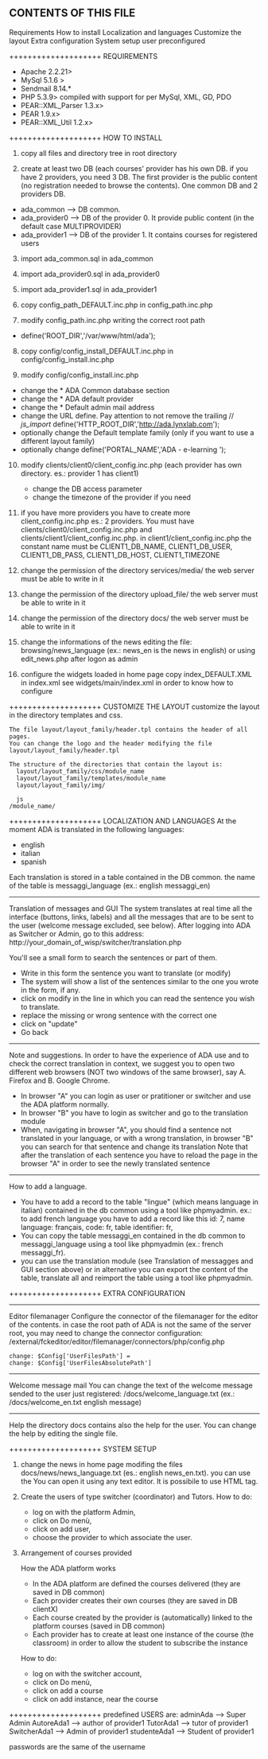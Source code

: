 CONTENTS OF THIS FILE
---------------------
  Requirements
  How to install
  Localization and languages
  Customize the layout
  Extra configuration
  System setup
  user preconfigured

++++++++++++++++++++
REQUIREMENTS
* Apache 2.2.21>
* MySql 5.1.6 >
* Sendmail 8.14.*
* PHP 5.3.9> compiled with support for per MySql, XML, GD, PDO
* PEAR::XML_Parser 1.3.x>
* PEAR 1.9.x> 
* PEAR::XML_Util 1.2.x>

++++++++++++++++++++
HOW TO INSTALL
1. copy all files and directory tree in root directory

2. create at least two DB (each courses' provider has his own DB. if you have 2 providers, you need 3 DB.
  The first provider is the public content (no registration needed to browse the contents).
  One common DB and 2 providers DB.
  + ada_common --> DB common.
  + ada_provider0 --> DB of the provider 0. It provide public content (in the default case MULTIPROVIDER)
  + ada_provider1 --> DB of the provider 1. It contains courses for registered users

3. import ada_common.sql in ada_common

4. import ada_provider0.sql in ada_provider0

5. import ada_provider1.sql in ada_provider1

6. copy config_path_DEFAULT.inc.php in config_path.inc.php

7. modify config_path.inc.php writing the correct root path
  + define('ROOT_DIR','/var/www/html/ada');

8. copy config/config_install_DEFAULT.inc.php in config/config_install.inc.php

9. modify config/config_install.inc.php
  + change the * ADA Common database section
  + change the * ADA default provider
  + change the * Default admin mail address
  + change the URL define. Pay attention to not remove the trailing // *js_import*
    define('HTTP_ROOT_DIR','http://ada.lynxlab.com');
  + optionally change the Default template family (only if you want to use a different layout family)
  + optionally change define('PORTAL_NAME','ADA - e-learning ');

10. modify clients/client0/client_config.inc.php (each provider has own directory. es.: provider 1 has client1)
    + change the DB access parameter
    + change the timezone of the provider if you need

11. if you have more providers you have to create more client_config.inc.php
    es.: 2 providers. You must have clients/client0/client_config.inc.php and clients/client1/client_config.inc.php.
    in client1/client_config.inc.php the constant name must be CLIENT1_DB_NAME, CLIENT1_DB_USER, CLIENT1_DB_PASS, CLIENT1_DB_HOST, CLIENT1_TIMEZONE

12. change the permission of the directory services/media/ the web server must be able to write in it

13. change the permission of the directory upload_file/ the web server must be able to write in it

14. change the permission of the directory docs/ the web server must be able to write in it

15. change the informations of the news editing the file: browsing/news_language (ex.: news_en is the news in english) 
    or using edit_news.php after logon as admin

16. configure the widgets loaded in home page
    copy index_DEFAULT.XML in index.xml
    see widgets/main/index.xml in order to know how to configure

++++++++++++++++++++
CUSTOMIZE THE LAYOUT
customize the layout in the directory templates and css.

    The file layout/layout_family/header.tpl contains the header of all pages. 
    You can change the logo and the header modifying the file layout/layout_family/header.tpl

    The structure of the directories that contain the layout is:
      layout/layout_family/css/module_name
      layout/layout_family/templates/module_name
      layout/layout_family/img/

      js
	/module_name/

++++++++++++++++++++
LOCALIZATION AND LANGUAGES
  At the moment ADA is translated in the following languages:
  * english
  * italian
  * spanish

Each translation is stored in a table contained in the DB common.
the name of the table is messaggi_language (ex.: english messaggi_en)

*********
Translation of messages and GUI
  The system translates at real time all the interface (buttons, links, labels) and all the messages that are to be sent to the user (welcome message excluded, see below).
  After logging into ADA as Switcher or Admin, go to this address:
  http://your_domain_of_wisp/switcher/translation.php

  You'll see a small form to search the sentences or part of them.
  * Write in this form the sentence you want to translate (or modify)
  * The system will show a list of the sentences similar to the one you wrote in the form, if any.
  * click on modify in the line in which you can read the sentence you wish to translate.
  * replace the missing or wrong sentence with the correct one
  * click on "update"
  * Go back
  ----------------------
  Note and suggestions.
  In order to have the experience of ADA use and to check the correct translation in context,
  we suggest you to open two different web browsers (NOT two windows of the same browser),
  say A. Firefox
  and B. Google Chrome.

  * In browser "A" you can login as user or pratitioner or switcher and use the ADA platform normally.
  * In browser "B" you have to login as switcher and go to the translation module
  * When, navigating in browser "A", you should find a sentence not translated in your language, or with a wrong translation,
    in browser "B" you can search for that sentence and change its translation
  Note that after the translation of each sentence you have to reload the page in the browser "A" in order to see the newly translated sentence

*********
How to add a language.
  * You have to add a record to the table "lingue" (which means language in italian) contained in the db common using a tool like phpmyadmin.
    ex.: to add french language you have to add a record like this id: 7, name language: français, code: fr, table identifier: fr,
  * You can copy the table messaggi_en contained in the db common to messaggi_language using a tool like phpmyadmin (ex.: french messaggi_fr).
  * you can use the translation module (see Translation of messagges and GUI section above)
    or in alternative you can export the content of the table, translate all and reimport the table using a tool like phpmyadmin.

++++++++++++++++++++
EXTRA CONFIGURATION
*********
Editor filemanager
    Configure the connector of the filemanager for the editor of the contents.
    in case the root path of ADA is not the same of the server root, you may need to change the connector configuration:
    /external/fckeditor/editor/filemanager/connectors/php/config.php

    change: $Config['UserFilesPath'] =
    change: $Config['UserFilesAbsolutePath']

*********
Welcome message mail
  You can change the text of the welcome message sended to the user just registered:
  /docs/welcome_language.txt (ex.: /docs/welcome_en.txt english message)

*********
Help
  the directory docs contains also the help for the user. You can change the help by editing the single file.

++++++++++++++++++++
SYSTEM SETUP
1. change the news in home page modifing the files docs/news/news_language.txt (es.: english news_en.txt).
   you can use the 
   You can open it using any text editor. It is possibile to use HTML tag.

2. Create the users of type switcher (coordinator) and Tutors.
   How to do:
   + log on with the platform Admin,
   + click on Do menù,
   + click on add user,
   + choose the provider to which associate the user.

3. Arrangement of courses provided

   How the ADA platform works
   + In the ADA platform are defined the courses delivered (they are saved in DB common)
   + Each provider creates their own courses (they are saved in DB clientX)
   + Each course created by the provider is (automatically) linked to the platform courses (saved in DB common)
   + Each provider has to create at least one instance of the course (the classroom) in order to allow the student to subscribe the instance

   How to do:
   + log on with the switcher account,
   + click on Do menù,
   + click on add a course
   + click on add instance, near the course

++++++++++++++++++++
predefined USERS are:
adminAda --> Super Admin
AutoreAda1 --> author of provider1
TutorAda1 --> tutor of provider1
SwitcherAda1 --> Admin of provider1
studenteAda1 --> Student of provider1

passwords are the same of the username

